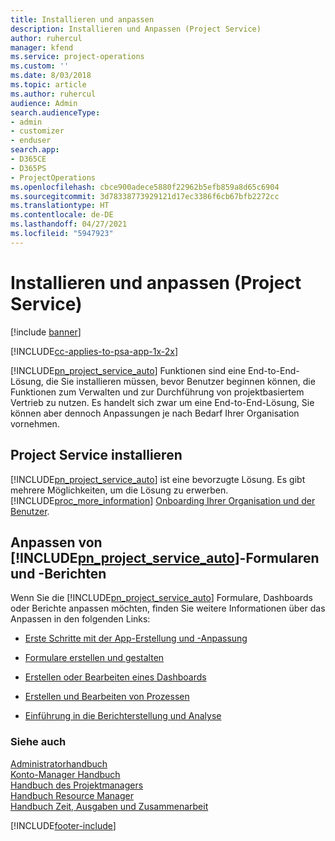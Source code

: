 ```yaml
---
title: Installieren und anpassen
description: Installieren und Anpassen (Project Service)
author: ruhercul
manager: kfend
ms.service: project-operations
ms.custom: ''
ms.date: 8/03/2018
ms.topic: article
ms.author: ruhercul
audience: Admin
search.audienceType:
- admin
- customizer
- enduser
search.app:
- D365CE
- D365PS
- ProjectOperations
ms.openlocfilehash: cbce900adece5880f22962b5efb859a8d65c6904
ms.sourcegitcommit: 3d78338773929121d17ec3386f6cb67bfb2272cc
ms.translationtype: HT
ms.contentlocale: de-DE
ms.lasthandoff: 04/27/2021
ms.locfileid: "5947923"
---
```

# <a name="install-and-customize-project-service"></a>Installieren und anpassen (Project Service)

[!include [banner](../includes/psa-now-project-operations.md)]

[!INCLUDE[cc-applies-to-psa-app-1x-2x](../includes/cc-applies-to-psa-app-1x-2x.md)]

[!INCLUDE[pn_project_service_auto](../includes/pn-project-service-auto.md)] Funktionen sind eine End-to-End-Lösung, die Sie installieren müssen, bevor Benutzer beginnen können, die Funktionen zum Verwalten und zur Durchführung von projektbasiertem Vertrieb zu nutzen. Es handelt sich zwar um eine End-to-End-Lösung, Sie können aber dennoch Anpassungen je nach Bedarf Ihrer Organisation vornehmen.  
<!-- TODO: I expect to find the information on how to get and install this here. Please find that and add it here. Same for Project Service.--> 
  
## <a name="install-project-service"></a>Project Service installieren  
 [!INCLUDE[pn_project_service_auto](../includes/pn-project-service-auto.md)] ist eine bevorzugte Lösung. Es gibt mehrere Möglichkeiten, um die Lösung zu erwerben. [!INCLUDE[proc_more_information](../includes/proc-more-information.md)] [Onboarding Ihrer Organisation und der Benutzer](/dynamics365/customerengagement/on-premises/admin/onboard-your-organization-and-users-to-dynamics-365-online).  
  
## <a name="customize-pn_project_service_auto-forms-and-reports"></a>Anpassen von [!INCLUDE[pn_project_service_auto](../includes/pn-project-service-auto.md)]-Formularen und -Berichten  
 Wenn Sie die [!INCLUDE[pn_project_service_auto](../includes/pn-project-service-auto.md)] Formulare, Dashboards oder Berichte anpassen möchten, finden Sie weitere Informationen über das Anpassen in den folgenden Links:  
  
- [Erste Schritte mit der App-Erstellung und -Anpassung](/dynamics365/customerengagement/on-premises/customize/getting-started-customization)  
  
- [Formulare erstellen und gestalten](/dynamics365/customerengagement/on-premises/customize/create-design-forms)  
  
- [Erstellen oder Bearbeiten eines Dashboards](/dynamics365/customerengagement/on-premises/customize/create-edit-dashboards)  
  
- [Erstellen und Bearbeiten von Prozessen](/dynamics365/customerengagement/on-premises/customize/guide-staff-through-common-tasks-processes)  
  
- [Einführung in die Berichterstellung und Analyse](/dynamics365/customerengagement/on-premises/analytics/reporting-analytics-with-dynamics-365)  
  
### <a name="see-also"></a>Siehe auch  
 [Administratorhandbuch](../psa/admin-guide.md)   
 [Konto-Manager Handbuch](../psa/account-manager-guide.md)   
 [Handbuch des Projektmanagers](../psa/project-manager-guide.md)   
 [Handbuch Resource Manager](../psa/resource-manager-guide.md)   
 [Handbuch Zeit, Ausgaben und Zusammenarbeit](../psa/time-expense-collaboration-guide.md)


[!INCLUDE[footer-include](../includes/footer-banner.md)]